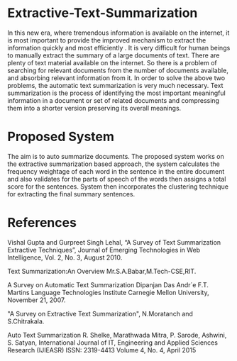 # Extractive-Text-Summarization

In  this  new  era, where tremendous  information  is  available  on  the  internet, it  is  most  important  to provide the improved mechanism to extract the information quickly and most efficiently . It is very difficult for human beings to manually extract the   summary of  a  large  documents  of text. There are plenty of   text material available on  the  internet.  So  there  is  a  problem   of  searching  for  relevant  documents  from  the number of documents  available, and absorbing  relevant information from  it. In  order to solve  the  above two problems,  the  automatic  text summarization  is  very  much  necessary. Text  summarization   is  the  process of identifying  the  most   important  meaningful   information  in  a  document  or  set  of  related  documents  and compressing them into a shorter version preserving its overall meanings.

# Proposed System
The aim is to auto summarize documents. The proposed system works on the extractive summarization based approach, the system calculates the frequency weightage of each word in the sentence in the entire document and also validates for the parts of speech of the words then assigns a total score for the sentences. System then incorporates the clustering technique for extracting the final summary sentences.

# References
Vishal Gupta and Gurpreet Singh Lehal, “A Survey of Text Summarization Extractive Techniques”, Journal of Emerging Technologies in Web Intelligence, Vol. 2, No. 3, August 2010.

Text Summarization:An Overview Mr.S.A.Babar,M.Tech-CSE,RIT.

A Survey on Automatic Text Summarization Dipanjan Das Andr´e F.T. Martins Language Technologies Institute Carnegie Mellon University, November 21, 2007.

"A Survey on Extractive Text Summarization", N.Moratanch and S.Chitrakala.

Auto Text Summarization R. Shelke, Marathwada Mitra, P. Sarode, Ashwini, S. Satyan, International Journal of IT, Engineering and Applied Sciences Research (IJIEASR) ISSN: 2319-4413 Volume 4, No. 4, April 2015
